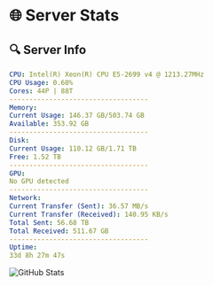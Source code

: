 # 🌐 Server Stats
## 🔍 Server Info
```yaml
CPU: Intel(R) Xeon(R) CPU E5-2699 v4 @ 1213.27MHz
CPU Usage: 0.60%
Cores: 44P | 88T
-----------------------------------
Memory:
Current Usage: 146.37 GB/503.74 GB
Available: 353.92 GB
-----------------------------------
Disk:
Current Usage: 110.12 GB/1.71 TB
Free: 1.52 TB
-----------------------------------
GPU:
No GPU detected
-----------------------------------
Network:
Current Transfer (Sent): 36.57 MB/s
Current Transfer (Received): 140.95 KB/s
Total Sent: 56.68 TB
Total Received: 511.67 GB
-----------------------------------
Uptime:
33d 8h 27m 47s
```
![GitHub Stats](https://img.shields.io/badge/Updated-2025-04-10_05:50:36-blue)